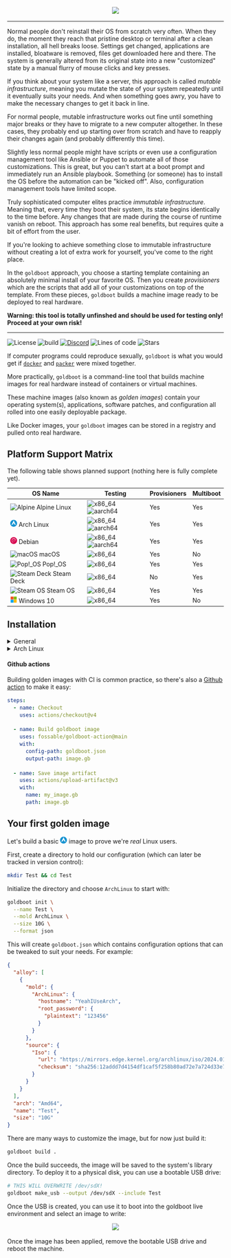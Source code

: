 <p align="center">
	<img src="https://raw.githubusercontent.com/goldboot/goldboot/master/.github/images/logo-bg-256.png" />
</p>
<hr>

Normal people don't reinstall their OS from scratch very often. When they do,
the moment they reach that pristine desktop or terminal after a clean
installation, all hell breaks loose. Settings get changed, applications are
installed, bloatware is removed, files get downloaded here and there. The system
is generally altered from its original state into a new "customized" state by a
manual flurry of mouse clicks and key presses.

If you think about your system like a server, this approach is called _mutable
infrastructure_, meaning you mutate the state of your system repeatedly until it
eventually suits your needs. And when something goes awry, you have to make the
necessary changes to get it back in line.

For normal people, mutable infrastructure works out fine until something major
breaks or they have to migrate to a new computer altogether. In these cases,
they probably end up starting over from scratch and have to reapply their
changes again (and probably differently this time).

Slightly less normal people might have scripts or even use a configuration
management tool like Ansible or Puppet to automate all of those customizations.
This is great, but you can't start at a boot prompt and immediately run an
Ansible playbook. Something (or someone) has to install the OS before the
automation can be "kicked off". Also, configuration management tools have
limited scope.

Truly sophisticated computer elites practice _immutable infrastructure_. Meaning
that, every time they boot their system, its state begins identically to the
time before. Any changes that are made during the course of runtime vanish on
reboot. This approach has some real benefits, but requires quite a bit of effort
from the user.

If you're looking to achieve something close to immutable infrastructure without
creating a lot of extra work for yourself, you've come to the right place.

In the `goldboot` approach, you choose a starting template containing an
absolutely minimal install of your favorite OS. Then you create _provisioners_
which are the scripts that add all of your customizations on top of the
template. From these pieces, `goldboot` builds a machine image ready to be
deployed to real hardware.

**Warning: this tool is totally unfinshed and should be used for testing only!
Proceed at your own risk!**
<hr>

![License](https://img.shields.io/github/license/goldboot/goldboot)
![build](https://github.com/goldboot/goldboot/actions/workflows/build.yml/badge.svg)
[![Discord](https://img.shields.io/discord/981695209492606986)](https://discord.gg/Vzr7gT5dsd)
![Lines of code](https://img.shields.io/tokei/lines/github/fossable/goldboot)
![Stars](https://img.shields.io/github/stars/goldboot/goldboot?style=social)

If computer programs could reproduce sexually, `goldboot` is what you would get
if [`docker`](https://www.docker.com) and [`packer`](https://www.packer.io) were
mixed together.

More practically, `goldboot` is a command-line tool that builds machine images for
real hardware instead of containers or virtual machines.

These machine images (also known as _golden images_) contain your operating
system(s), applications, software patches, and configuration all rolled into one
easily deployable package.

Like Docker images, your `goldboot` images can be stored in a registry and pulled
onto real hardware.

## Platform Support Matrix

The following table shows planned support (nothing here is fully complete yet).

| OS Name                                                            | Testing                                                                                                                                                                                                                             | Provisioners | Multiboot |
| ------------------------------------------------------------------ | ----------------------------------------------------------------------------------------------------------------------------------------------------------------------------------------------------------------------------------- | ------------ | --------- |
| ![Alpine](goldboot/src/foundry/molds/alpine/icon.png) Alpine Linux  | ![x86_64](https://github.com/goldboot/goldboot/workflows/.github/workflows/test_alpine_x86_64.yml/badge.svg) ![aarch64](https://github.com/goldboot/goldboot/workflows/.github/workflows/test_alpine_aarch64.yml/badge.svg)         | Yes          | Yes       |
| ![Arch Linux](goldboot/src/foundry/molds/arch_linux/icon.png) Arch Linux  | ![x86_64](https://github.com/goldboot/goldboot/workflows/.github/workflows/test_arch_linux_x86_64.yml/badge.svg) ![aarch64](https://github.com/goldboot/goldboot/workflows/.github/workflows/test_arch_linux_aarch64.yml/badge.svg) | Yes          | Yes       |
| ![Debian](goldboot/src/foundry/molds/debian/icon.png) Debian             | ![x86_64](https://github.com/goldboot/goldboot/workflows/.github/workflows/test_debian_x86_64.yml/badge.svg) ![aarch64](https://github.com/goldboot/goldboot/workflows/.github/workflows/test_debian_aarch64.yml/badge.svg)         | Yes          | Yes       |
| ![macOS](goldboot/src/foundry/molds/arch_linux/mac_os.png) macOS                | ![x86_64](https://github.com/goldboot/goldboot/workflows/.github/workflows/test_mac_os_x86_64.yml/badge.svg)                                                                                                                        | Yes          | No        |
| ![Pop!_OS](goldboot/src/foundry/molds/pop_os/icon.png) Pop!\_OS          | ![x86_64](https://github.com/goldboot/goldboot/workflows/.github/workflows/test_pop_os_x86_64.yml/badge.svg)                                                                                                                        | Yes          | Yes       |
| ![Steam Deck](goldboot/src/foundry/molds/steam_deck/icon.png) Steam Deck | ![x86_64](https://github.com/goldboot/goldboot/workflows/.github/workflows/test_steam_deck_x86_64.yml/badge.svg)                                                                                                                    | No           | Yes       |
| ![Steam OS](goldboot/src/foundry/molds/steam_os/icon.png) Steam OS       | ![x86_64](https://github.com/goldboot/goldboot/workflows/.github/workflows/test_steam_os_x86_64.yml/badge.svg)                                                                                                                      | Yes          | Yes       |
| ![Windows 10](goldboot/src/foundry/molds/windows_10/icon.png) Windows 10  | ![x86_64](https://github.com/goldboot/goldboot/workflows/.github/workflows/test_windows_10_x86_64.yml/badge.svg)                                                                                                                    | Yes          | No        |

## Installation

<details>
<summary>General</summary>

### Install from DockerHub

```sh
alias goldboot="docker run --rm -v .:/root fossable/goldboot"
```
</details>

<details>
<summary>Arch Linux</summary>

### Install from the AUR

```sh
  cd /tmp
  curl https://aur.archlinux.org/cgit/aur.git/snapshot/goldboot.tar.gz | tar xf -
  makepkg -si
```
</details>


#### Github actions

Building golden images with CI is common practice, so there's also a [Github
action](https://github.com/fossable/goldboot-action) to make it easy:

```yml
steps:
  - name: Checkout
    uses: actions/checkout@v4

  - name: Build goldboot image
    uses: fossable/goldboot-action@main
    with:
      config-path: goldboot.json
      output-path: image.gb

  - name: Save image artifact
    uses: actions/upload-artifact@v3
    with:
      name: my_image.gb
      path: image.gb
```

## Your first golden image

Let's build a basic ![Arch Linux](goldboot/src/foundry/molds/arch_linux/icon.png)
image to prove we're _real_ Linux users.

First, create a directory to hold our configuration (which can later be tracked
in version control):

```sh
mkdir Test && cd Test
```

Initialize the directory and choose `ArchLinux` to start with:

```sh
goldboot init \
  --name Test \
  --mold ArchLinux \
  --size 10G \
  --format json
```

This will create `goldboot.json` which contains configuration options that can
be tweaked to suit your needs. For example:

```json
{
  "alloy": [
    {
      "mold": {
        "ArchLinux": {
          "hostname": "YeahIUseArch",
          "root_password": {
            "plaintext": "123456"
          }
        }
      },
      "source": {
        "Iso": {
          "url": "https://mirrors.edge.kernel.org/archlinux/iso/2024.01.01/archlinux-2024.01.01-x86_64.iso",
          "checksum": "sha256:12addd7d4154df1caf5f258b80ad72e7a724d33e75e6c2e6adc1475298d47155"
        }
      }
    }
  ],
  "arch": "Amd64",
  "name": "Test",
  "size": "10G"
}
```

There are many ways to customize the image, but for now just build it:

```sh
goldboot build .
```

Once the build succeeds, the image will be saved to the system's library
directory. To deploy it to a physical disk, you can use a bootable USB drive:

```sh
# THIS WILL OVERWRITE /dev/sdX!
goldboot make_usb --output /dev/sdX --include Test
```

Once the USB is created, you can use it to boot into the goldboot live
environment and select an image to write:

<p align="center">
	<img src="https://raw.githubusercontent.com/goldboot/goldboot/master/.github/images/select_image.png" />
</p>

Once the image has been applied, remove the bootable USB drive and reboot the
machine.
